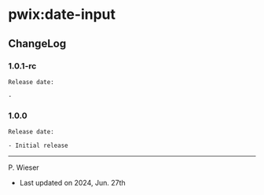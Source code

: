 # pwix:date-input

## ChangeLog

### 1.0.1-rc

    Release date: 

    - 

### 1.0.0

    Release date:

    - Initial release

---
P. Wieser
- Last updated on 2024, Jun. 27th
